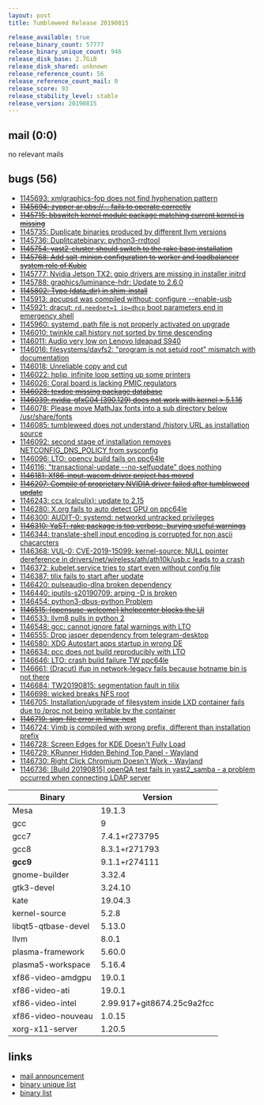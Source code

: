 ```yaml
---
layout: post
title: Tumbleweed Release 20190815

release_available: true
release_binary_count: 57777
release_binary_unique_count: 946
release_disk_base: 2.7GiB
release_disk_shared: unknown
release_reference_count: 56
release_reference_count_mail: 0
release_score: 93
release_stability_level: stable
release_version: 20190815
---
```


## mail (0:0)

no relevant mails

## bugs (56)

<!--more-->

- [1145693: xmlgraphics-fop does not find hyphenation pattern](https://bugzilla.opensuse.org/show_bug.cgi?id=1145693)
- ~~[1145694: zypper ar obs://... fails to operate correctly](https://bugzilla.opensuse.org/show_bug.cgi?id=1145694)~~
- ~~[1145715: bbswitch kernel module package matching current kernel is missing](https://bugzilla.opensuse.org/show_bug.cgi?id=1145715)~~
- [1145735: Duplicate binaries produced by different llvm versions](https://bugzilla.opensuse.org/show_bug.cgi?id=1145735)
- [1145736: Duplitcatebinary: python3-rrdtool](https://bugzilla.opensuse.org/show_bug.cgi?id=1145736)
- ~~[1145754: yast2-cluster should switch to the rake base installation](https://bugzilla.opensuse.org/show_bug.cgi?id=1145754)~~
- ~~[1145768: Add salt-minion configuration to worker and loadbalancer system role of Kubic](https://bugzilla.opensuse.org/show_bug.cgi?id=1145768)~~
- [1145777: Nvidia Jetson TX2: gpio drivers are missing in installer initrd](https://bugzilla.opensuse.org/show_bug.cgi?id=1145777)
- [1145788: graphics/luminance-hdr: Update to 2.6.0](https://bugzilla.opensuse.org/show_bug.cgi?id=1145788)
- ~~[1145802: Typo (data_dir) in shim-install](https://bugzilla.opensuse.org/show_bug.cgi?id=1145802)~~
- [1145913: apcupsd was compiled without: configure --enable-usb](https://bugzilla.opensuse.org/show_bug.cgi?id=1145913)
- [1145921: dracut: `rd.neednet=1 ip=dhcp` boot parameters end in emergency shell](https://bugzilla.opensuse.org/show_bug.cgi?id=1145921)
- [1145960: systemd .path file is not properly activated on upgrade](https://bugzilla.opensuse.org/show_bug.cgi?id=1145960)
- [1146010: twinkle call history not sorted by time descending](https://bugzilla.opensuse.org/show_bug.cgi?id=1146010)
- [1146011: Audio very low on Lenovo Ideapad S940](https://bugzilla.opensuse.org/show_bug.cgi?id=1146011)
- [1146016: filesystems/davfs2: "program is not setuid root" mismatch with documentation](https://bugzilla.opensuse.org/show_bug.cgi?id=1146016)
- [1146018: Unreliable copy and cut](https://bugzilla.opensuse.org/show_bug.cgi?id=1146018)
- [1146022: hplip, infinite loop setting up some printers](https://bugzilla.opensuse.org/show_bug.cgi?id=1146022)
- [1146026: Coral board is lacking PMIC regulators](https://bugzilla.opensuse.org/show_bug.cgi?id=1146026)
- ~~[1146028: texdoc missing package database](https://bugzilla.opensuse.org/show_bug.cgi?id=1146028)~~
- ~~[1146039: nvidia-gfxG04 (390.129) does not work with kernel > 5.1.16](https://bugzilla.opensuse.org/show_bug.cgi?id=1146039)~~
- [1146078: Please move MathJax fonts into a sub directory below /usr/share/fonts](https://bugzilla.opensuse.org/show_bug.cgi?id=1146078)
- [1146085: tumbleweed does not understand /history URL as installation source](https://bugzilla.opensuse.org/show_bug.cgi?id=1146085)
- [1146092: second stage of installation removes NETCONFIG_DNS_POLICY from sysconfig](https://bugzilla.opensuse.org/show_bug.cgi?id=1146092)
- [1146096: LTO: opencv build fails on ppc64le](https://bugzilla.opensuse.org/show_bug.cgi?id=1146096)
- [1146116: "transactional-update --no-selfupdate" does nothing](https://bugzilla.opensuse.org/show_bug.cgi?id=1146116)
- ~~[1146181: Xf86-input-wacom driver project has moved](https://bugzilla.opensuse.org/show_bug.cgi?id=1146181)~~
- ~~[1146207: Compile of proprietary NVIDIA driver failed after tumbleweed update](https://bugzilla.opensuse.org/show_bug.cgi?id=1146207)~~
- [1146243: ccx (calculix): update to 2.15](https://bugzilla.opensuse.org/show_bug.cgi?id=1146243)
- [1146280: X.org fails to auto detect GPU on ppc64le](https://bugzilla.opensuse.org/show_bug.cgi?id=1146280)
- [1146300: AUDIT-0: systemd: networkd untracked privileges](https://bugzilla.opensuse.org/show_bug.cgi?id=1146300)
- ~~[1146310: YaST: rake package is too verbose, burying useful warnings](https://bugzilla.opensuse.org/show_bug.cgi?id=1146310)~~
- [1146344: translate-shell input encoding is corrupted for non ascii chacarcters](https://bugzilla.opensuse.org/show_bug.cgi?id=1146344)
- [1146368: VUL-0: CVE-2019-15099: kernel-source: NULL pointer dereference in drivers/net/wireless/ath/ath10k/usb.c leads to a crash](https://bugzilla.opensuse.org/show_bug.cgi?id=1146368)
- [1146372: kubelet.service tries to start even without config file](https://bugzilla.opensuse.org/show_bug.cgi?id=1146372)
- [1146387: tilix fails to start after update](https://bugzilla.opensuse.org/show_bug.cgi?id=1146387)
- [1146420: pulseaudio-dlna broken dependency](https://bugzilla.opensuse.org/show_bug.cgi?id=1146420)
- [1146440: iputils-s20190709: arping -D  is broken](https://bugzilla.opensuse.org/show_bug.cgi?id=1146440)
- [1146454: python3-dbus-python Problem](https://bugzilla.opensuse.org/show_bug.cgi?id=1146454)
- ~~[1146515: \[opensuse-welcome\] khelpcenter blocks the UI](https://bugzilla.opensuse.org/show_bug.cgi?id=1146515)~~
- [1146533: llvm8 pulls in python 2](https://bugzilla.opensuse.org/show_bug.cgi?id=1146533)
- [1146548: gcc: cannot ignore fatal warnings with LTO](https://bugzilla.opensuse.org/show_bug.cgi?id=1146548)
- [1146555: Drop jasper dependency from telegram-desktop](https://bugzilla.opensuse.org/show_bug.cgi?id=1146555)
- [1146580: XDG Autostart apps startup in wrong DE](https://bugzilla.opensuse.org/show_bug.cgi?id=1146580)
- [1146634: pcc does not build reproducibly with LTO](https://bugzilla.opensuse.org/show_bug.cgi?id=1146634)
- [1146646: LTO: crash build failure TW ppc64le](https://bugzilla.opensuse.org/show_bug.cgi?id=1146646)
- [1146661: (Dracut) ifup in network-legacy fails because hotname bin is not there](https://bugzilla.opensuse.org/show_bug.cgi?id=1146661)
- [1146684: TW20190815: segmentation fault in tilix](https://bugzilla.opensuse.org/show_bug.cgi?id=1146684)
- [1146698: wicked breaks NFS root](https://bugzilla.opensuse.org/show_bug.cgi?id=1146698)
- [1146705: Installation/upgrade of filesystem inside LXD container fails due to /proc not being writable by the container](https://bugzilla.opensuse.org/show_bug.cgi?id=1146705)
- ~~[1146719: sign-file error in linux-next](https://bugzilla.opensuse.org/show_bug.cgi?id=1146719)~~
- [1146724: Vimb is compiled with wrong prefix, different than installation prefix](https://bugzilla.opensuse.org/show_bug.cgi?id=1146724)
- [1146728: Screen Edges for KDE Doesn't Fully Load](https://bugzilla.opensuse.org/show_bug.cgi?id=1146728)
- [1146729: KRunner Hidden Behind Top Panel - Wayland](https://bugzilla.opensuse.org/show_bug.cgi?id=1146729)
- [1146730: Right Click Chromium Doesn't Work - Wayland](https://bugzilla.opensuse.org/show_bug.cgi?id=1146730)
- [1146736: \[Build 20190815\] openQA test fails in yast2_samba - a problem occurred when connecting LDAP server](https://bugzilla.opensuse.org/show_bug.cgi?id=1146736)

Binary | Version
--- | ---
Mesa | 19.1.3
gcc | 9
gcc7 | 7.4.1+r273795
gcc8 | 8.3.1+r271793
**gcc9** | 9.1.1+r274111
gnome-builder | 3.32.4
gtk3-devel | 3.24.10
kate | 19.04.3
kernel-source | 5.2.8
libqt5-qtbase-devel | 5.13.0
llvm | 8.0.1
plasma-framework | 5.60.0
plasma5-workspace | 5.16.4
xf86-video-amdgpu | 19.0.1
xf86-video-ati | 19.0.1
xf86-video-intel | 2.99.917+git8674.25c9a2fcc
xf86-video-nouveau | 1.0.15
xorg-x11-server | 1.20.5

## links

- [mail announcement](https://lists.opensuse.org/opensuse-factory/2019-08/msg00152.html)
- [binary unique list](http://download.opensuse.org/history/20190815/rpm.unique.list)
- [binary list](http://download.opensuse.org/history/20190815/rpm.list)
